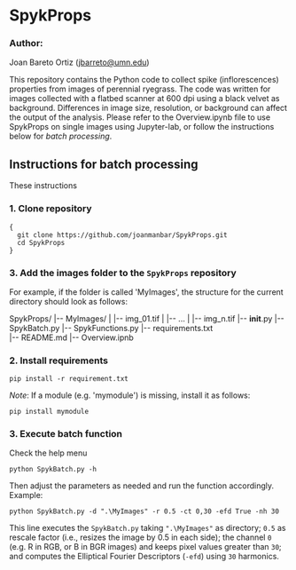 # SpykProps

### Author:
Joan Bareto Ortiz (jbarreto@umn.edu)

This repository contains the Python code to collect spike (inflorescences) properties from images of perennial ryegrass. The code was written for images collected with a flatbed scanner at 600 dpi using a black velvet as background. Differences in image size, resolution, or background can affect the output of the analysis. Please refer to the Overview.ipynb file to use SpykProps on single images using Jupyter-lab, or follow the instructions below for *batch processing*.

## Instructions for batch processing
These instructions

### 1. Clone repository
```
{
  git clone https://github.com/joanmanbar/SpykProps.git
  cd SpykProps
}
```

### 3. Add the images folder to the `SpykProps` repository
For example, if the folder is called 'MyImages', the structure for the current directory should look as follows:

SpykProps/
|-- MyImages/
|   |-- img_01.tif
|   |-- ...
|   |-- img_n.tif
|-- __init__.py
|-- SpykBatch.py
|-- SpykFunctions.py
|-- requirements.txt  
|-- README.md
|-- Overview.ipnb

### 2. Install requirements
```
pip install -r requirement.txt
```
*Note*: If a module (e.g. 'mymodule') is missing, install it as follows:

```
pip install mymodule
```

### 3. Execute batch function
Check the help menu
```
python SpykBatch.py -h
```
Then adjust the parameters as needed and run the function accordingly.
Example:
```
python SpykBatch.py -d ".\MyImages" -r 0.5 -ct 0,30 -efd True -nh 30
```

This line executes the `SpykBatch.py` taking `".\MyImages"` as directory; `0.5` as rescale factor (i.e., resizes the image by 0.5 in each side); the channel `0` (e.g. R in RGB, or B in BGR images) and keeps pixel values greater than `30`; and computes the Elliptical Fourier Descriptors (`-efd`) using `30` harmonics.

